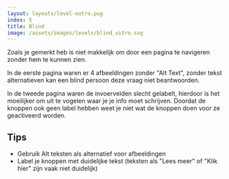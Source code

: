 ```yaml
---
layout: layouts/level-outro.pug
index: 5
title: Blind
image: /assets/images/levels/blind_uitro.svg
---
```


Zoals je gemerkt heb is niet makkelijk om door een pagina te navigeren zonder hem te kunnen zien. 

In de eerste pagina waren er 4 afbeeldingen zonder "Alt Text", zonder tekst alternatieven kan een blind persoon deze vraag niet beantwoorden.

In de tweede pagina waren de invoervelden slecht gelabelt, hierdoor is het moeilijker om uit te vogelen waar je je info moet schrijven. Doordat de knoppen ook geen label hebben weet je niet wat de knoppen doen voor ze geactiveerd worden.

## Tips

* Gebruik Alt teksten als alternatief voor afbeeldingen
* Label je knoppen met duidelijke tekst (teksten als "Lees meer" of "Klik hier" zijn vaak niet duidelijk)